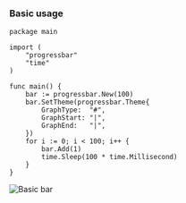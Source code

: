 ### Basic usage
```golang
package main

import (
	"progressbar"
	"time"
)

func main() {
	bar := progressbar.New(100)
	bar.SetTheme(progressbar.Theme{
		GraphType:  "#",
		GraphStart: "|",
		GraphEnd:   "|",
	})
	for i := 0; i < 100; i++ {
		bar.Add(1)
		time.Sleep(100 * time.Millisecond)
	}
}
```
![Basic bar](progressbar.gif)
